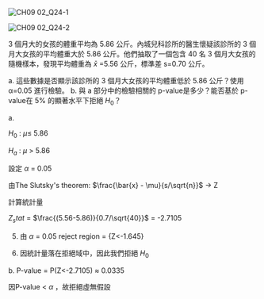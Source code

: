 ![CH09 02_Q24-1](https://github.com/user-attachments/assets/90eebd52-709c-4423-99c8-2221120b44c9)

![CH09 02_Q24-2](https://github.com/user-attachments/assets/4fe765f4-44f0-4e66-b9a5-5e9adcf54b1f)

3 個月大的女孩的體重平均為 5.86 公斤。內城兒科診所的醫生懷疑該診所的 3 個月大女孩的平均體重大於 5.86 公斤。他們抽取了一個包含 40 名 3 個月大女孩的隨機樣本，發現平均體重為 
$\bar{x}$ =5.56 公斤，標準差 s=0.70 公斤。

a. 這些數據是否顯示該診所的 3 個月大女孩的平均體重低於 5.86 公斤？使用 α=0.05 進行檢驗。
b. 與 a 部分中的檢驗相關的 p-value是多少？能否基於 p-value在 5% 的顯著水平下拒絕 $H_0$？


a.

$H_0$ : $\mu\le$ 5.86

$H_a$ : $\mu$ > 5.86

設定 $\alpha$ = 0.05

由The Slutsky's theorem: $\frac{\bar{x} - \mu}{s/\sqrt{n}}$ -> Z

計算統計量

$Z_stat$ = $\frac{(5.56-5.86)}{0.7/\sqrt{40}}$ = -2.7105

5. 由 $\alpha$ = 0.05 reject region = {Z<-1.645}

6. 因統計量落在拒絕域中，因此我們拒絕 $H_0$

b. P-value = P(Z<-2.7105) $\approx$ 0.0335

因P-value < $\alpha$ ，故拒絕虛無假設
